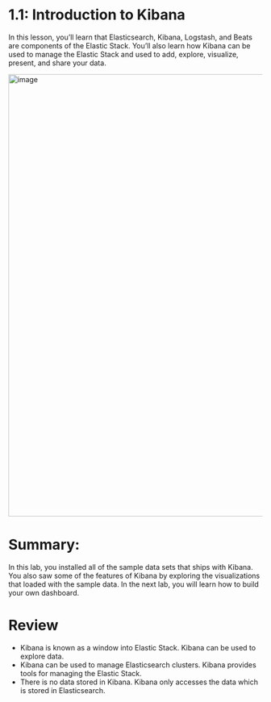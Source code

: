 # 1.1: Introduction to Kibana

In this lesson, you’ll learn that Elasticsearch, Kibana, Logstash, and Beats are components of the Elastic Stack. You’ll also learn how Kibana can be used to manage the Elastic Stack and used to add, explore, visualize, present, and share your data.

<img width="1919" height="878" alt="image" src="https://github.com/user-attachments/assets/87f6f16e-f50d-4b9e-a057-f7159e3bba25" />

# Summary:

In this lab, you installed all of the sample data sets that ships with Kibana. You also saw some of the features of Kibana by exploring the visualizations that loaded with the sample data. In the next lab, you will learn how to build your own dashboard.

# Review

- Kibana is known as a window into Elastic Stack. Kibana can be used to explore data.
- Kibana can be used to manage Elasticsearch clusters. Kibana provides tools for managing the Elastic Stack.
- There is no data stored in Kibana. Kibana only accesses the data which is stored in Elasticsearch.


